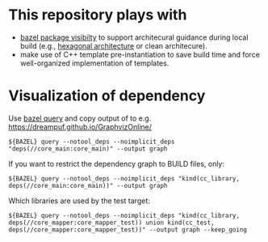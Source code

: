 # This repository plays with

* [bazel package visibilty](https://bazel.build/concepts/visibility) to support architecural guidance during local build (e.g., [hexagonal architecture](https://en.wikipedia.org/wiki/Hexagonal_architecture_(software)) or clean architecure).
* make use of C++ template pre-instantiation to save build time and force well-organized implementation of templates.

# Visualization of dependency
Use [bazel query](https://bazel.build/query/quickstart) and copy output of to e.g. https://dreampuf.github.io/GraphvizOnline/

    ${BAZEL} query --notool_deps --noimplicit_deps "deps(//core_main:core_main)" --output graph

If you want to restrict the dependency graph to BUILD files, only:

    ${BAZEL} query --notool_deps --noimplicit_deps "kind(cc_library, deps(//core_main:core_main))" --output graph

Which libraries are used by the test target:

    ${BAZEL} query --notool_deps --noimplicit_deps "kind(cc_library, deps(//core_mapper:core_mapper_test)) union kind(cc_test, deps(//core_mapper:core_mapper_test))" --output graph --keep_going